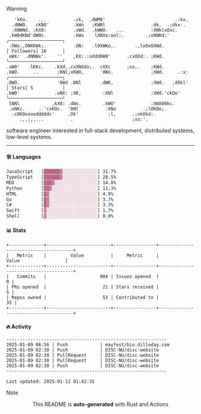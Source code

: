 > [!WARNING]
> ```>     .'.                         .lxx;                            ..    
>    'kKo.    .,.          .ck,  .dWM0'                          .:kx.   
>   .dNWO.   cKNO'         .kWo   ;KWNl                 .dk,  .;dkx:.    
>   :XNNNd. ;KX0:          .xWd.  .kWWO.   .,.          :XNklxOxc.       
>  .kW0dKNd'dWOc.          .kWo    lXNXo:ool:.        .;xNNKd:'          ╭────────────────────╮
>  :XWo.,ONKKWk;.          .ON:   .l0XWKo,.       .,lxOxOXWd.            │ Followers│ 16      │
>  oWX:  .dNNWx'.    ''    ,KX:.:oddd0W0'      .cxOOd:. ;KWd.            ╰────────────────────╯
> .xW0'   .lKKc.    .kXd.,cxXNOdo;.  cXXc      ;xo,.    ;KWd.            
> .kWO.     ..       ;KNl;xKWO,      '0Wx.              ;XWd.     .:x:   ╭────────────────────╮
> .OWO.              '0Wd .ONl       .dWK,              :XWd.   ,d0kl'   │ Stars│ 5           │
> .kW0'             .oNX: ;XK,        :XNl              :XWd.'ckOo'      ╰────────────────────╯
>  lNNl            ,kX0: .dWx.        .kWO'             :XWX00kc.        
>  .xNKc.     ..'cxKOc.  '0Nl          :XNo          .;lOKOo;.           
>   .cOKOxooodddddc'     ,Ok'           ;l,      .;okOkd:.               
>      .,,;,,...          .                      ;xo:'.                  
> ```
> <p>software engineer interested in full-stack development, distributed systems, low-level systems.</p>

---

#### 🛠️ Languages
```css
JavaScript   [██████▓░░░░░░░░░░░░░] 31.7%
TypeScript   [██████▓░░░░░░░░░░░░░] 28.5%
MDX          [███▓░░░░░░░░░░░░░░░░] 14.8%
Python       [██▓░░░░░░░░░░░░░░░░░] 11.3%
HTML         [█▓░░░░░░░░░░░░░░░░░░] 4.9%
Go           [█▓░░░░░░░░░░░░░░░░░░] 3.7%
C#           [█▓░░░░░░░░░░░░░░░░░░] 3.3%
Swift        [▓░░░░░░░░░░░░░░░░░░░] 1.7%
Shell        [▓░░░░░░░░░░░░░░░░░░░] 0.0%
```

#### 📊 Stats
```
+-------------+------------------------+----------------+--------------------------------------+
|   Metric    |         Value          |     Metric     |                Value                 |
+-------------+------------------------+----------------+--------------------------------------+
|   Commits   |                    904 | Issues opened  |                                    0 |
| PRs opened  |                     21 | Stars received |                                    5 |
| Repos owned |                     53 | Contributed to |                                   35 |
+-------------+------------------------+----------------+--------------------------------------+
```

#### 🔥 Activity
```
------------------------------------------------------------
2025-01-09 06:56 | Push            | mayfest/bio.dilloday.com
2025-01-09 02:30 | Push            | DISC-NU/disc-website
2025-01-09 02:30 | PullRequest     | DISC-NU/disc-website
2025-01-09 02:30 | PullRequest     | DISC-NU/disc-website
2025-01-09 02:30 | Push            | DISC-NU/disc-website
------------------------------------------------------------

Last updated: 2025-01-12 01:42:31
```

> [!NOTE]
> <p align="center">This README is <b>auto-generated</b> with Rust and Actions</p>